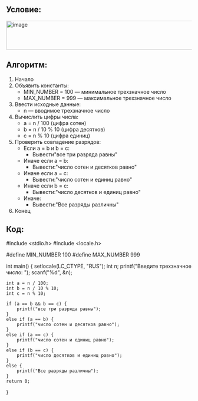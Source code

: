 ## Условие:
<img width="805" height="78" alt="image" src="https://github.com/user-attachments/assets/1f21c6f3-cd68-4ffa-9c61-27d909aba313" />

## Алгоритм:
1. Начало
2. Объявить константы:
   - MIN_NUMBER = 100 — минимальное трехзначное число
   - MAX_NUMBER = 999 — максимальное трехзначное число
3. Ввести исходные данные:
   - n — вводимое трехзначное число
4. Вычислить цифры числа:
   - a = n / 100 (цифра сотен)
   - b = n / 10 % 10 (цифра десятков)
   - c = n % 10 (цифра единиц)
5. Проверить совпадение разрядов:
   - Если a = b и b = c:
     - Вывести"все три разряда равны"
   - Иначе если a = b:
     - Вывести:"число сотен и десятков равно"
   - Иначе если a = c:
     - Вывести:"число сотен и единиц равно"
   - Иначе если b = c:
     - Вывести:"число десятков и единиц равно"
   - Иначе:
     - Вывести:"Все разряды различны"
6. Конец

## Код:


#include <stdio.h>
#include <locale.h>

#define MIN_NUMBER 100
#define MAX_NUMBER 999


int main() {
    setlocale(LC_CTYPE, "RUS");
    int n;
    printf("Введите трехзначное число: ");
    scanf("%d", &n);

    int a = n / 100;        
    int b = n / 10 % 10;     
    int c = n % 10;        

    if (a == b && b == c) {
        printf("все три разряда равны");
    }
    else if (a == b) {
        printf("число сотен и десятков равно");
    }
    else if (a == c) {
        printf("число сотен и единиц равно");
    }
    else if (b == c) {
        printf("число десятков и единиц равно");
    }
    else {
        printf("Все разряды различны");
    }
    return 0;
}
